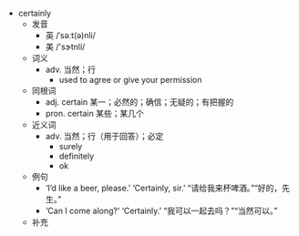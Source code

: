 - certainly
  - 发音
    - 英 /ˈsəːt(ə)nli/
    - 美 /'sɝtnli/
  - 词义
    - adv. 当然；行
      - used to agree or give your permission
  - 同根词
    - adj. certain 某一；必然的；确信；无疑的；有把握的
    - pron. certain 某些；某几个
  - 近义词
    - adv. 当然；行（用于回答）；必定
      - surely
      - definitely
      - ok
  - 例句
    - ‘I’d like a beer, please.’ ‘Certainly, sir.’ “请给我来杯啤酒。”“好的，先生。”
    - ‘Can I come along?’ ‘Certainly.’ “我可以一起去吗？”“当然可以。”
  - 补充